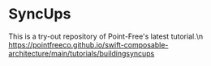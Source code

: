 # SyncUps
This is a try-out repository of Point-Free's latest tutorial.\n
https://pointfreeco.github.io/swift-composable-architecture/main/tutorials/buildingsyncups
